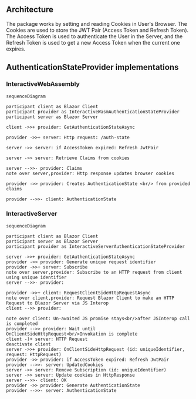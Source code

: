 ## Architecture

The package works by setting and reading Cookies in User's Browser. The Cookies are used to store the JWT Pair (Access Token and Refresh Token). The Access Token is used to authenticate the User in the Server, and the Refresh Token is used to get a new Access Token when the current one expires.

## AuthenticationStateProvider implementations

### InteractiveWebAssembly

```mermaid
sequenceDiagram

participant client as Blazor Client
participant provider as InteractiveWasmAuthenticationStateProvider
participant server as Blazor Server

client ->>+ provider: GetAuthenticationStateAsync

provider ->>+ server: Http request: /auth-state

server ->> server: if AccessToken expired: Refresh JwtPair

server ->> server: Retrieve Claims from cookies

server -->>- provider: Claims
note over server,provider: Http response updates browser cookies

provider ->> provider: Creates AuthenticationState <br/> from provided claims

provider -->>- client: AuthenticationState
```

### InteractiveServer

```mermaid 
sequenceDiagram

participant client as Blazor Client
participant server as Blazor Server
participant provider as InteractiveServerAuthenticationStateProvider

server ->>+ provider: GetAuthenticationStateAsync
provider ->> provider: Generate unique request identifier
provider ->>+ server: Subscribe
note over server,provider: Subscribe to an HTTP request from client using unique identifier
server -->>- provider: 

provider ->>+ client: RequestClientSideHttpRequestAsync
note over client,provider: Request Blazor Client to make an HTTP Request to Blazor Server via JS Interop
client -->> provider: 

note over client: Un-awaited JS promise stays<br/>after JSInterop call is completed
provider -->> provider: Wait until OnClientSideHttpRequest<br/>Invokation is complete
client -)+ server: HTTP Request
deactivate client
server ->>+ provider: OnClientSideHttpRequest (id: uniqueIdentifier, request: HttpRequest)
provider ->> provider: if AccessToken expired: Refresh JwtPair
provider -->>- server: UpdatedCookies
server ->> server: Remove Subscription (id: uniqueIdentifier)
server ->> server: Update cookies in HttpResponse
server -->>- client: OK
provider ->> provider: Generate AuthenticationState
provider -->>- server: AuthenticationState
```
